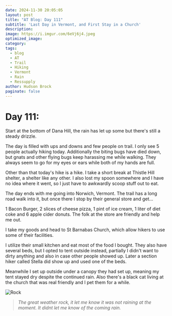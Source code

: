 ```yaml
---
date: 2024-11-30 20:05:05
layout: post
title: "AT Blog: Day 111"
subtitle: 'Last Day in Vermont, and First Stay in a Church'
description:
image: https://i.imgur.com/6eVj6j4.jpeg
optimized_image: 
category:
tags:
  - blog
  - AT
  - Trail
  - Hiking
  - Vermont
  - Rain
  - Ressupply
author: Hudson Brock
paginate: false
---
```


# Day 111:

Start at the bottom of Dana Hill, the rain has let up some but there's still a steady drizzle.

The day is filled with ups and downs and few people on trail. I only see 5 people actually hiking today. Additionally the biting bugs have died down, but gnats and other flying bugs keep harassing me while walking. They always seem to go for my eyes or ears while both of my hands are full.

Other than that today's hike is a hike. I take a short break at Thistle Hill shelter, a shelter like any other. I also lost my spoon somewhere and I have no idea where it went, so I just have to awkwardly scoop stuff out to eat.

The day ends with me going into Norwich, Vermont. The trail has a long road walk into it, but once there I stop by their general store and get...

1 Bacon Burger, 2 slices of cheese pizza, 1 pint of ice cream, 1 liter of diet coke and 6 apple cider donuts. The folk at the store are friendly and help me out. 

I take my goods and head to St Barnabas Church, which allow hikers to use some of their facilities.

I utilize their small kitchen and eat most of the food I bought. They also have several beds, but I opted to tent outside instead, partially I didn't want to dirty anything and also in case other people showed up. Later a section hiker called Stella did show up and used one of the beds.

Meanwhile I set up outside under a canopy they had set up, meaning my tent stayed dry despite the continued rain. Also there's a black cat living at the church that was real friendly and I pet them for a while. 

![Rock](https://i.imgur.com/fHrnV9Y.jpeg "The great weather rock, it let me know it was not raining at the moment. It didnt let me know of the coming rain.")

>*The great weather rock, it let me know it was not raining at the moment. It didnt let me know of the coming rain.*